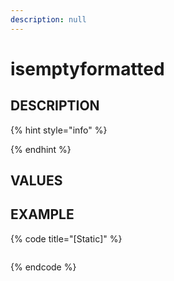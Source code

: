 ```yaml
---
description: null
---
```


# isemptyformatted

## DESCRIPTION

{% hint style="info" %}

{% endhint %}

## VALUES

## EXAMPLE

{% code title="\[Static\]" %}
```markup

```
{% endcode %}

